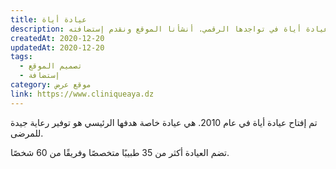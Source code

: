 ```yaml
---
title: عيادة أياة
description: تعاونت يونيفارواب مع عيادة أياة في تواجدها الرقمي. أنشأنا الموقع ونقدم إستضافته.
createdAt: 2020-12-20
updatedAt: 2020-12-20
tags:
  - تصميم الموقع
  - إستضافة
category: موقع عرض
link: https://www.cliniqueaya.dz
---
```


تم إفتاح عيادة أياة في عام 2010. هي عيادة خاصة هدفها الرئيسي هو توفير رعاية جيدة للمرضى.

تضم العيادة أكثر من 35 طبيبًا متخصصًا وفريقًا من 60 شخصًا.
